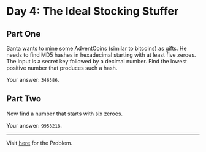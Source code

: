 # Day 4: The Ideal Stocking Stuffer

## Part One

Santa wants to mine some AdventCoins (similar to bitcoins) as gifts. He needs to find MD5 hashes in hexadecimal starting with at least five zeroes. The input is a secret key followed by a decimal number. Find the lowest positive number that produces such a hash.

Your answer: `346386`.


## Part Two

Now find a number that starts with six zeroes.

Your answer: `9958218`.

******

Visit [here](https://adventofcode.com/2015/day/4) for the Problem.